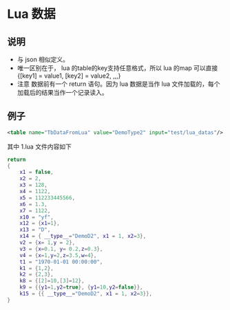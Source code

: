 [//]: # (Author: bug)
[//]: # (Date: 2020-11-01 16:26:41)

# Lua 数据

## 说明
* 与 json 相似定义。  
* 唯一区别在于， lua 的table的key支持任意格式，所以 lua 的map 可以直接  {[key1] = value1, [key2] = value2, ,,,}
* 注意 数据前有一个  return 语句。因为 lua 数据是当作 lua 文件加载的，每个加载后的结果当作一个记录读入。

## 例子
```xml
<table name="TbDataFromLua" value="DemoType2" input="test/lua_datas"/> 
```
其中 1.lua 文件内容如下
```lua
return 
{
	x1 = false,
	x2 = 2,
	x3 = 128,
	x4 = 1122,
	x5 = 112233445566,
	x6 = 1.3,
	x7 = 1122,
	x10 = "yf",
	x12 = {x1=1},
	x13 = "D",
	x14 = { __type__="DemoD2", x1 = 1, x2=3},
	v2 = {x= 1,y = 2},
	v3 = {x=0.1, y= 0.2,z=0.3},
	v4 = {x=1,y=2,z=3.5,w=4},
	t1 = "1970-01-01 00:00:00",
	k1 = {1,2},
	k2 = {2,3},
	k8 = {[2]=10,[3]=12},
	k9 = {{y1=1,y2=true}, {y1=10,y2=false}},
	k15 = {{ __type__="DemoD2", x1 = 1, x2=3}},
}
```
